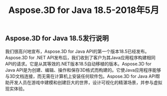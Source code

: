 ﻿---
title: Aspose.3D for Java 18.5-2018年5月
type: docs
weight: 80
url: /zh/java/aspose-3d-for-java-18-5-may-2018/
---
## **Aspose.3D for Java 18.5发行说明**
我们很高兴地宣布，Aspose.3D for Java API的第一个版本18.5已经发布。Aspose.3D for .NET API发布后，我们收到了客户为其Java应用程序构建相同API的请求。它是从其等效的.NET版本18.5自动移植的版本。Aspose.3D for Java API是为创建、编辑、操作和保存3D格式而构建的。它使Java应用程序能够与3D文档连接，而无需在计算机上安装任何软件包。Aspose.3D for Java API帮助开发人员在游戏中建模和创建巨大的世界，设计可视化的精湛场景，并参与虚拟现实体验。
